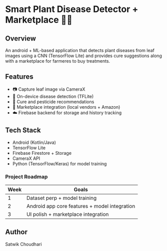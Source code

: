 # Smart Plant Disease Detector + Marketplace 🌱📱

## Overview
An android + ML-based application that detects plant diseases from leaf images using a CNN (TensorFlow Lite) and provides cure suggestions along with a marketplace for farmeres to buy treatments.

## Features
- 📷 Capture leaf image via CameraX
- 🤖 On-device disease detection (TFLite)
- 💊 Cure and pesticide recommendations
- 🛒 Marketplace integration (local vendors + Amazon)
- ☁️ Firebase backend for storage and history tracking

## Tech Stack
- Android (Kotlin/Java)
- TensorFlow Lite
- Firebase Firestore + Storage
- CameraX API
- Python (TensorFlow/Keras) for model training

### Project Roadmap
| Week | Goals |
|------|-------|
|1     | Dataset perp + model training |
|2     | Android app core features + model integration |
|3     | UI polish + marketplace integration |

## Author
Satwik Choudhari
